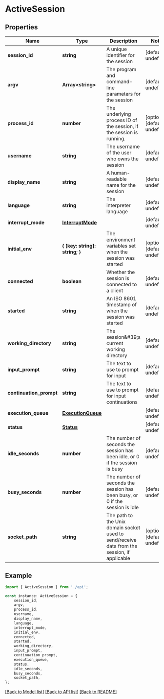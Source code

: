 # ActiveSession


## Properties

Name | Type | Description | Notes
------------ | ------------- | ------------- | -------------
**session_id** | **string** | A unique identifier for the session | [default to undefined]
**argv** | **Array&lt;string&gt;** | The program and command-line parameters for the session | [default to undefined]
**process_id** | **number** | The underlying process ID of the session, if the session is running. | [optional] [default to undefined]
**username** | **string** | The username of the user who owns the session | [default to undefined]
**display_name** | **string** | A human-readable name for the session | [default to undefined]
**language** | **string** | The interpreter language | [default to undefined]
**interrupt_mode** | [**InterruptMode**](InterruptMode.md) |  | [default to undefined]
**initial_env** | **{ [key: string]: string; }** | The environment variables set when the session was started | [optional] [default to undefined]
**connected** | **boolean** | Whether the session is connected to a client | [default to undefined]
**started** | **string** | An ISO 8601 timestamp of when the session was started | [default to undefined]
**working_directory** | **string** | The session\&#39;s current working directory | [default to undefined]
**input_prompt** | **string** | The text to use to prompt for input | [default to undefined]
**continuation_prompt** | **string** | The text to use to prompt for input continuations | [default to undefined]
**execution_queue** | [**ExecutionQueue**](ExecutionQueue.md) |  | [default to undefined]
**status** | [**Status**](Status.md) |  | [default to undefined]
**idle_seconds** | **number** | The number of seconds the session has been idle, or 0 if the session is busy | [default to undefined]
**busy_seconds** | **number** | The number of seconds the session has been busy, or 0 if the session is idle | [default to undefined]
**socket_path** | **string** | The path to the Unix domain socket used to send/receive data from the session, if applicable | [optional] [default to undefined]

## Example

```typescript
import { ActiveSession } from './api';

const instance: ActiveSession = {
    session_id,
    argv,
    process_id,
    username,
    display_name,
    language,
    interrupt_mode,
    initial_env,
    connected,
    started,
    working_directory,
    input_prompt,
    continuation_prompt,
    execution_queue,
    status,
    idle_seconds,
    busy_seconds,
    socket_path,
};
```

[[Back to Model list]](../README.md#documentation-for-models) [[Back to API list]](../README.md#documentation-for-api-endpoints) [[Back to README]](../README.md)
